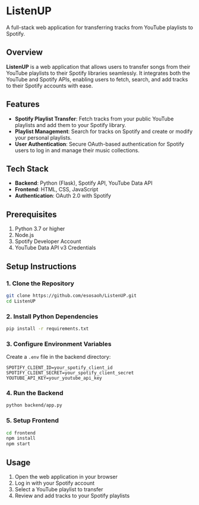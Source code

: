 # ListenUP

A full-stack web application for transferring tracks from YouTube playlists to Spotify.

## Overview

**ListenUP** is a web application that allows users to transfer songs from their YouTube playlists to their Spotify libraries seamlessly. It integrates both the YouTube and Spotify APIs, enabling users to fetch, search, and add tracks to their Spotify accounts with ease.

## Features

- **Spotify Playlist Transfer**: Fetch tracks from your public YouTube playlists and add them to your Spotify library.
- **Playlist Management**: Search for tracks on Spotify and create or modify your personal playlists.
- **User Authentication**: Secure OAuth-based authentication for Spotify users to log in and manage their music collections.

## Tech Stack

- **Backend**: Python (Flask), Spotify API, YouTube Data API
- **Frontend**: HTML, CSS, JavaScript
- **Authentication**: OAuth 2.0 with Spotify

## Prerequisites

1. Python 3.7 or higher
2. Node.js
3. Spotify Developer Account
4. YouTube Data API v3 Credentials

## Setup Instructions

### 1. Clone the Repository

```bash
git clone https://github.com/esosaoh/ListenUP.git
cd ListenUP
```

### 2. Install Python Dependencies

```bash
pip install -r requirements.txt
```

### 3. Configure Environment Variables

Create a `.env` file in the backend directory:

```plaintext
SPOTIFY_CLIENT_ID=your_spotify_client_id
SPOTIFY_CLIENT_SECRET=your_spotify_client_secret
YOUTUBE_API_KEY=your_youtube_api_key
```

### 4. Run the Backend

```bash
python backend/app.py
```

### 5. Setup Frontend

```bash
cd frontend
npm install
npm start
```

## Usage

1. Open the web application in your browser
2. Log in with your Spotify account
3. Select a YouTube playlist to transfer
4. Review and add tracks to your Spotify playlists

